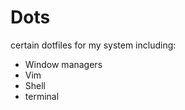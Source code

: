 # Dots 
certain dotfiles for my system including:
  - Window managers
  - Vim
  - Shell
  - terminal
